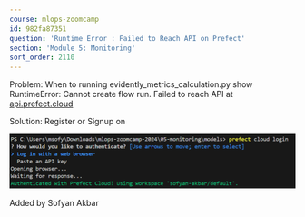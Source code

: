 ```yaml
---
course: mlops-zoomcamp
id: 982fa87351
question: 'Runtime Error : Failed to Reach API on Prefect'
section: 'Module 5: Monitoring'
sort_order: 2110
---
```


Problem: When to running evidently_metrics_calculation.py show RuntimeError: Cannot create flow run. Failed to reach API at [api.prefect.cloud](https://api.prefect.cloud/api/accounts/ee976605-4ca7-4a27-b5e3-0a37da3c7678/workspaces/78b23cf5-38bb-4d8b-9888-5bf8070d6d62/.)

Solution: Register or Signup on

![Image](images/mlops-zoomcamp/image_f4090a89.png)

Added by Sofyan Akbar

